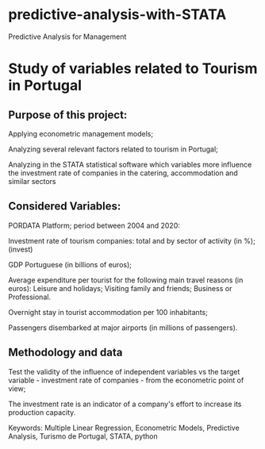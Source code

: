 # predictive-analysis-with-STATA
Predictive Analysis for Management

# Study of variables related to Tourism in Portugal



## Purpose of this project:

Applying econometric management models;

Analyzing several relevant factors related to tourism in Portugal;

Analyzing in the STATA statistical software which variables more influence the investment rate of companies in the catering, accommodation and similar sectors


## Considered Variables:

PORDATA Platform; period between 2004 and 2020:

Investment rate of tourism companies: total and by sector of activity (in %); (invest)

GDP Portuguese (in billions of euros);

Average expenditure per tourist for the following main travel reasons (in euros):
		 Leisure and holidays; 
		 Visiting family and friends;
		 Business or Professional.
		 
Overnight stay in tourist accommodation per 100 inhabitants; 

Passengers disembarked at major airports (in millions of passengers). 



## Methodology and data

Test the validity of the influence of independent variables vs the target variable - investment rate of companies - from the econometric point of view;

The investment rate is an indicator of a company's effort to increase its production capacity. 


Keywords: Multiple Linear Regression, Econometric Models, Predictive Analysis, Turismo de Portugal, STATA, python
